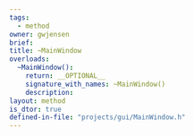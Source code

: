 ```yaml
---
tags:
  - method
owner: gwjensen
brief:
title: ~MainWindow
overloads:
  ~MainWindow():
    return: __OPTIONAL__
    signature_with_names: ~MainWindow()
    description:
layout: method
is_dtor: true
defined-in-file: "projects/gui/MainWindow.h"
---
```

